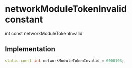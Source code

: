 


# networkModuleTokenInvalid constant







int const networkModuleTokenInvalid
  







## Implementation

```dart
static const int networkModuleTokenInvalid = 6000103;
```







